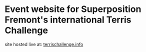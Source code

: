 # Event website for Superposition Fremont's international Terris Challenge
site hosted live at: [terrischallenge.info](https://www.terrischallenge.info)
